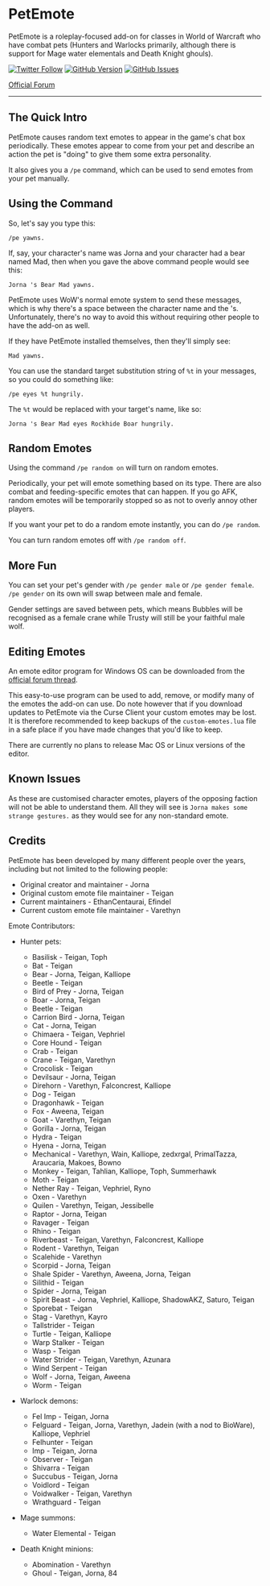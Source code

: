 # PetEmote

PetEmote is a roleplay-focused add-on for classes in World of Warcraft who have combat pets (Hunters and Warlocks primarily, although there is support for Mage water elementals and Death Knight ghouls).

[![Twitter Follow](https://img.shields.io/twitter/follow/ravendwyr.svg?style=popout&label=Twitter)](https://twitter.com/Ravendwyr)
[![GitHub Version](https://img.shields.io/github/tag/ethancentaurai/petemote.svg?style=popout&label=Version)](https://www.wowace.com/projects/chinchilla/files)
[![GitHub Issues](https://img.shields.io/github/issues/ethancentaurai/petemote.svg?style=popout&label=Issues)](https://github.com/EthanCentaurai/Chinchilla/issues)

[Official Forum](http://forums.wow-petopia.com/viewtopic.php?f=3&t=20346)

***

## The Quick Intro

PetEmote causes random text emotes to appear in the game's chat box periodically.  These emotes appear to come from your pet and describe an action the pet is "doing" to give them some extra personality.

It also gives you a `/pe` command, which can be used to send emotes from your pet manually.

## Using the Command

So, let's say you type this:

`/pe yawns.`

If, say, your character's name was Jorna and your character had a bear named Mad, then when you gave the above command people would see this:

`Jorna 's Bear Mad yawns.`

PetEmote uses WoW's normal emote system to send these messages, which is why there's a space between the character name and the 's.  Unfortunately, there's no way to avoid this without requiring other people to have the add-on as well.

If they have PetEmote installed themselves, then they'll simply see:

`Mad yawns.`

You can use the standard target substitution string of `%t` in your messages, so you could do something like:

`/pe eyes %t hungrily.`

The `%t` would be replaced with your target's name, like so:

`Jorna 's Bear Mad eyes Rockhide Boar hungrily.`

## Random Emotes

Using the command `/pe random on` will turn on random emotes.

Periodically, your pet will emote something based on its type.  There are also combat and feeding-specific emotes that can happen.  If you go AFK, random emotes will be temporarily stopped so as not to overly annoy other players.

If you want your pet to do a random emote instantly, you can do `/pe random`.

You can turn random emotes off with `/pe random off`.

## More Fun

You can set your pet's gender with `/pe gender male` or `/pe gender female`. `/pe gender` on its own will swap between male and female.

Gender settings are saved between pets, which means Bubbles will be recognised as a female crane while Trusty will still be your faithful male wolf.

## Editing Emotes

An emote editor program for Windows OS can be downloaded from the [official forum thread](http://forums.wow-petopia.com/viewtopic.php?f=3&t=20346).

This easy-to-use program can be used to add, remove, or modify many of the emotes the add-on can use.  Do note however that if you download updates to PetEmote via the Curse Client your custom emotes may be lost.  It is therefore recommended to keep backups of the `custom-emotes.lua` file in a safe place if you have made changes that you'd like to keep.

There are currently no plans to release Mac OS or Linux versions of the editor.

## Known Issues

As these are customised character emotes, players of the opposing faction will not be able to understand them.  All they will see is `Jorna makes some strange gestures.` as they would see for any non-standard emote.

## Credits

PetEmote has been developed by many different people over the years, including but not limited to the following people:

* Original creator and maintainer - Jorna
* Original custom emote file maintainer - Teigan
* Current maintainers - EthanCentaurai, Efindel
* Current custom emote file maintainer - Varethyn

Emote Contributors:

* Hunter pets:
  * Basilisk - Teigan, Toph
  * Bat - Teigan
  * Bear - Jorna, Teigan, Kalliope
  * Beetle - Teigan
  * Bird of Prey - Jorna, Teigan
  * Boar - Jorna, Teigan
  * Beetle - Teigan
  * Carrion Bird - Jorna, Teigan
  * Cat - Jorna, Teigan
  * Chimaera - Teigan, Vephriel
  * Core Hound - Teigan
  * Crab - Teigan
  * Crane - Teigan, Varethyn
  * Crocolisk - Teigan
  * Devilsaur - Jorna, Teigan
  * Direhorn - Varethyn, Falconcrest, Kalliope
  * Dog - Teigan
  * Dragonhawk - Teigan
  * Fox - Aweena, Teigan
  * Goat - Varethyn, Teigan
  * Gorilla - Jorna, Teigan
  * Hydra - Teigan
  * Hyena - Jorna, Teigan
  * Mechanical - Varethyn, Wain, Kalliope, zedxrgal, PrimalTazza, Araucaria, Makoes, Bowno
  * Monkey - Teigan, Tahlian, Kalliope, Toph, Summerhawk
  * Moth - Teigan
  * Nether Ray - Teigan, Vephriel, Ryno
  * Oxen - Varethyn
  * Quilen - Varethyn, Teigan, Jessibelle
  * Raptor - Jorna, Teigan
  * Ravager - Teigan
  * Rhino - Teigan
  * Riverbeast - Teigan, Varethyn, Falconcrest, Kalliope
  * Rodent - Varethyn, Teigan
  * Scalehide - Varethyn
  * Scorpid - Jorna, Teigan
  * Shale Spider - Varethyn, Aweena, Jorna, Teigan
  * Silithid - Teigan
  * Spider - Jorna, Teigan
  * Spirit Beast - Jorna, Vephriel, Kalliope, ShadowAKZ, Saturo, Teigan
  * Sporebat - Teigan
  * Stag - Varethyn, Kayro
  * Tallstrider - Teigan
  * Turtle - Teigan, Kalliope
  * Warp Stalker - Teigan
  * Wasp - Teigan
  * Water Strider - Teigan, Varethyn, Azunara
  * Wind Serpent - Teigan
  * Wolf - Jorna, Teigan, Aweena
  * Worm - Teigan

* Warlock demons:
  * Fel Imp - Teigan, Jorna
  * Felguard - Teigan, Jorna, Varethyn, Jadein (with a nod to BioWare), Kalliope, Vephriel
  * Felhunter - Teigan
  * Imp - Teigan, Jorna
  * Observer - Teigan
  * Shivarra - Teigan
  * Succubus - Teigan, Jorna
  * Voidlord - Teigan
  * Voidwalker - Teigan, Varethyn
  * Wrathguard - Teigan

* Mage summons:
  * Water Elemental - Teigan

* Death Knight minions:
  * Abomination - Varethyn
  * Ghoul - Teigan, Jorna, 84
